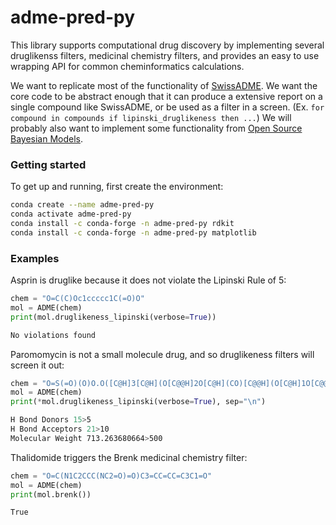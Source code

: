 # adme-pred-py

This library supports computational drug discovery by implementing several druglikenss filters, medicinal chemistry filters, and provides an easy to use wrapping API for common cheminformatics calculations.

We want to replicate most of the functionality of [SwissADME](https://www.nature.com/articles/srep42717). 
We want the core code to be abstract enough that it can produce a extensive report on a single compound like SwissADME, or be used as a filter in a screen. (Ex. `for compound in compounds if lipinski_druglikeness then ...`)
We will probably also want to implement some functionality from [Open Source Bayesian Models](https://www.ncbi.nlm.nih.gov/pmc/articles/PMC4478615/).

### Getting started
To get up and running, first create the environment:
```bash
conda create --name adme-pred-py
conda activate adme-pred-py
conda install -c conda-forge -n adme-pred-py rdkit
conda install -c conda-forge -n adme-pred-py matplotlib
```

### Examples

Asprin is druglike because it does not violate the Lipinski Rule of 5:
```python
chem = "O=C(C)Oc1ccccc1C(=O)O"
mol = ADME(chem)
print(mol.druglikeness_lipinski(verbose=True))
```
```bash
No violations found
```

Paromomycin is not a small molecule drug, and so druglikeness filters will screen it out:
```python
chem = "O=S(=O)(O)O.O([C@H]3[C@H](O[C@@H]2O[C@H](CO)[C@@H](O[C@H]1O[C@@H](CN)[C@@H](O)[C@H](O)[C@H]1N)[C@H]2O)[C@@H](O)[C@H](N)C[C@@H]3N)[C@H]4O[C@@H]([C@@H](O)[C@H](O)[C@H]4N)CO"
mol = ADME(chem)
print(*mol.druglikeness_lipinski(verbose=True), sep="\n")
```
```bash
H Bond Donors 15>5
H Bond Acceptors 21>10
Molecular Weight 713.263680664>500
```

Thalidomide triggers the Brenk medicinal chemistry filter:
```python
chem = "O=C(N1C2CCC(NC2=O)=O)C3=CC=CC=C3C1=O"
mol = ADME(chem)
print(mol.brenk())
```
```bash
True
```

